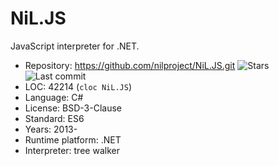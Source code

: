 # NiL.JS

JavaScript interpreter for .NET.

* Repository:       https://github.com/nilproject/NiL.JS.git <span class="shields"><img src="https://img.shields.io/github/stars/nilproject/NiL.JS?label=&style=flat-square" alt="Stars" title="Stars"><img src="https://img.shields.io/github/last-commit/nilproject/NiL.JS?label=&style=flat-square" alt="Last commit" title="Last commit"></span>
* LOC:              42214 (`cloc NiL.JS`)
* Language:         C#
* License:          BSD-3-Clause
* Standard:         ES6
* Years:            2013-
* Runtime platform: .NET
* Interpreter:      tree walker
